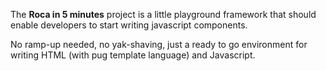 The **Roca in 5 minutes** project is a little playground framework
that should enable developers to start writing javascript components.

No ramp-up needed, no yak-shaving, just a ready to go environment for writing
HTML (with pug template language) and Javascript.
